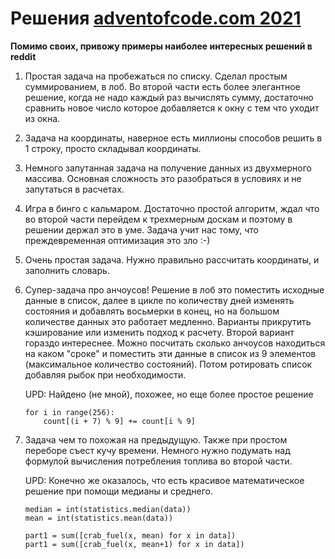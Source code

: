 # Решения [adventofcode.com 2021](https://adventofcode.com/2021/)

   **Помимо своих, привожу примеры наиболее интересных решений в reddit**

1. Простая задача на пробежаться по списку. Сделал простым суммированием, в лоб. 
   Во второй части есть более элегантное решение, когда не надо каждый раз вычислять
   сумму, достаточно сравнить новое число которое добавляется к окну с 
   тем что уходит из окна.
2. Задача на координаты, наверное есть миллионы способов решить в 1 строку, 
   просто складывал координаты.
3. Немного запутанная задача на получение данных из двухмерного массива. 
   Основная сложность это разобраться в условиях и не запутаться в расчетах.
4. Игра в бинго с кальмаром. Достаточно простой алгоритм, ждал что во второй части 
   перейдем к трехмерным доскам и поэтому в решении держал это в уме. Задача учит нас 
   тому, что преждевременная оптимизация это зло :-)
5. Очень простая задача. Нужно правильно рассчитать координаты, и заполнить словарь.
6. Супер-задача про анчоусов! Решение в лоб это поместить исходные данные в список, далее в цикле по количеству дней изменять 
   состояния и добавлять восьмерки в конец, но на большом количестве данных это работает медленно. Варианты прикрутить 
   кэширование или изменить подход к расчету. Второй вариант гораздо интереснее. Можно посчитать
   сколько анчоусов находиться на каком "сроке" и поместить эти данные в список из 9 элементов 
   (максимальное количество состояний). Потом ротировать список добавляя рыбок при необходимости.
   
   UPD: Найдено (не мной), похожее, но еще более простое решение 
   ```   
   for i in range(256):
       count[(i + 7) % 9] += count[i % 9]  
   ```
7. Задача чем то похожая на предыдущую. Также при простом переборе съест кучу времени. Немного нужно 
   подумать над формулой вычисления потребления топлива во второй части.
 
   UPD: Конечно же оказалось, что есть красивое математическое решение при помощи 
   медианы и среднего. 
   
   ```
   median = int(statistics.median(data))
   mean = int(statistics.mean(data))
   
   part1 = sum([crab_fuel(x, mean) for x in data])
   part1 = sum([crab_fuel(x, mean+1) for x in data])
   ```
   

